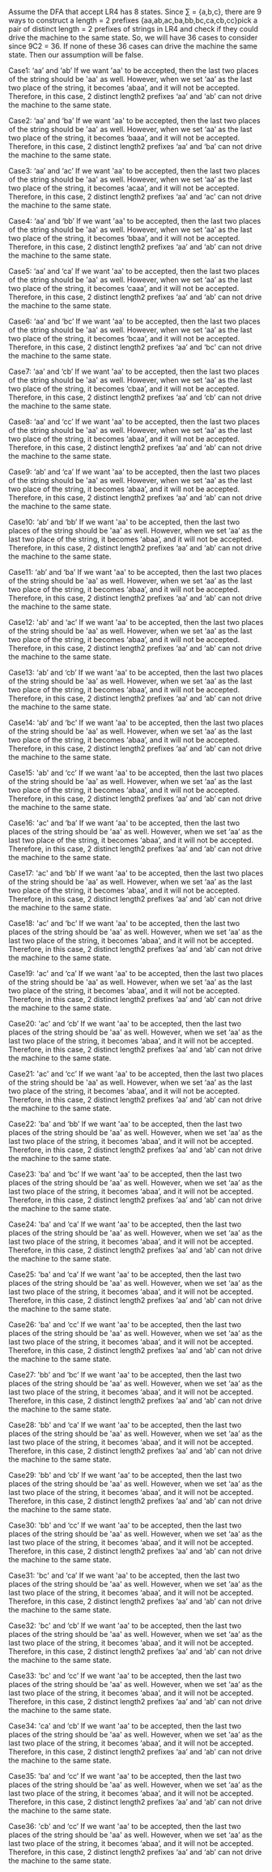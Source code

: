 Assume the DFA that accept LR4 has 8 states.
Since ∑ = {a,b,c}, there are 9 ways to construct a length = 2 prefixes {aa,ab,ac,ba,bb,bc,ca,cb,cc}pick a pair of distinct length = 2 prefixes of strings in LR4
and check if they could drive the machine to the same state. So, we will have 36 cases to consider since 9C2 = 36. If none of these 36 cases can drive the machine the same state. Then our assumption will be false.

Case1: ‘aa’ and ‘ab’
        If we want 'aa' to be accepted, then the last two places of the string should be 'aa' as well. However, when we set ‘aa’ as the last two place of the string, it becomes ‘abaa’, and it will not be accepted. Therefore, in this case, 2 distinct length2 prefixes ‘aa’ and ‘ab’ can not drive the machine to the same state.

Case2: ‘aa’ and ‘ba’
        If we want 'aa' to be accepted, then the last two places of the string should be 'aa' as well. However, when we set ‘aa’ as the last two place of the string, it becomes ‘baaa’, and it will not be accepted. Therefore, in this case, 2 distinct length2 prefixes ‘aa’ and ‘ba’ can not drive the machine to the same state.

Case3: ‘aa’ and ‘ac’
        If we want 'aa' to be accepted, then the last two places of the string should be 'aa' as well. However, when we set ‘aa’ as the last two place of the string, it becomes ‘acaa’, and it will not be accepted. Therefore, in this case, 2 distinct length2 prefixes ‘aa’ and ‘ac’ can not drive the machine to the same state.


Case4: ‘aa’ and ‘bb’
        If we want 'aa' to be accepted, then the last two places of the string should be 'aa' as well. However, when we set ‘aa’ as the last two place of the string, it becomes ‘bbaa’, and it will not be accepted. Therefore, in this case, 2 distinct length2 prefixes ‘aa’ and ‘ab’ can not drive the machine to the same state.

Case5: ‘aa’ and ‘ca’
        If we want 'aa' to be accepted, then the last two places of the string should be 'aa' as well. However, when we set ‘aa’ as the last two place of the string, it becomes ‘caaa’, and it will not be accepted. Therefore, in this case, 2 distinct length2 prefixes ‘aa’ and ‘ab’ can not drive the machine to the same state.



Case6: ‘aa’ and ‘bc’
        If we want 'aa' to be accepted, then the last two places of the string should be 'aa' as well. However, when we set ‘aa’ as the last two place of the string, it becomes ‘bcaa’, and it will not be accepted. Therefore, in this case, 2 distinct length2 prefixes ‘aa’ and ‘bc’ can not drive the machine to the same state.

Case7: ‘aa’ and ‘cb’
        If we want 'aa' to be accepted, then the last two places of the string should be 'aa' as well. However, when we set ‘aa’ as the last two place of the string, it becomes ‘cbaa’, and it will not be accepted. Therefore, in this case, 2 distinct length2 prefixes ‘aa’ and ‘cb’ can not drive the machine to the same state.

Case8: ‘aa’ and ‘cc’
        If we want 'aa' to be accepted, then the last two places of the string should be 'aa' as well. However, when we set ‘aa’ as the last two place of the string, it becomes ‘abaa’, and it will not be accepted. Therefore, in this case, 2 distinct length2 prefixes ‘aa’ and ‘ab’ can not drive the machine to the same state.

Case9: ‘ab’ and ‘ca’
        If we want 'aa' to be accepted, then the last two places of the string should be 'aa' as well. However, when we set ‘aa’ as the last two place of the string, it becomes ‘abaa’, and it will not be accepted. Therefore, in this case, 2 distinct length2 prefixes ‘aa’ and ‘ab’ can not drive the machine to the same state.

Case10: ‘ab’ and ‘bb’
        If we want 'aa' to be accepted, then the last two places of the string should be 'aa' as well. However, when we set ‘aa’ as the last two place of the string, it becomes ‘abaa’, and it will not be accepted. Therefore, in this case, 2 distinct length2 prefixes ‘aa’ and ‘ab’ can not drive the machine to the same state.

Case11: ‘ab’ and ‘ba’
        If we want 'aa' to be accepted, then the last two places of the string should be 'aa' as well. However, when we set ‘aa’ as the last two place of the string, it becomes ‘abaa’, and it will not be accepted. Therefore, in this case, 2 distinct length2 prefixes ‘aa’ and ‘ab’ can not drive the machine to the same state.

Case12: 'ab' and ‘ac’
        If we want 'aa' to be accepted, then the last two places of the string should be 'aa' as well. However, when we set ‘aa’ as the last two place of the string, it becomes ‘abaa’, and it will not be accepted. Therefore, in this case, 2 distinct length2 prefixes ‘aa’ and ‘ab’ can not drive the machine to the same state.



Case13: ‘ab’ and ‘cb’
        If we want 'aa' to be accepted, then the last two places of the string should be 'aa' as well. However, when we set ‘aa’ as the last two place of the string, it becomes ‘abaa’, and it will not be accepted. Therefore, in this case, 2 distinct length2 prefixes ‘aa’ and ‘ab’ can not drive the machine to the same state.

Case14: ‘ab’ and ‘bc’
        If we want 'aa' to be accepted, then the last two places of the string should be 'aa' as well. However, when we set ‘aa’ as the last two place of the string, it becomes ‘abaa’, and it will not be accepted. Therefore, in this case, 2 distinct length2 prefixes ‘aa’ and ‘ab’ can not drive the machine to the same state.

Case15: 'ab' and ‘cc’
        If we want 'aa' to be accepted, then the last two places of the string should be 'aa' as well. However, when we set ‘aa’ as the last two place of the string, it becomes ‘abaa’, and it will not be accepted. Therefore, in this case, 2 distinct length2 prefixes ‘aa’ and ‘ab’ can not drive the machine to the same state.

Case16: 'ac' and ‘ba’
        If we want 'aa' to be accepted, then the last two places of the string should be 'aa' as well. However, when we set ‘aa’ as the last two place of the string, it becomes ‘abaa’, and it will not be accepted. Therefore, in this case, 2 distinct length2 prefixes ‘aa’ and ‘ab’ can not drive the machine to the same state.

Case17: 'ac' and ‘bb’
        If we want 'aa' to be accepted, then the last two places of the string should be 'aa' as well. However, when we set ‘aa’ as the last two place of the string, it becomes ‘abaa’, and it will not be accepted. Therefore, in this case, 2 distinct length2 prefixes ‘aa’ and ‘ab’ can not drive the machine to the same state.

Case18: 'ac' and ‘bc’
        If we want 'aa' to be accepted, then the last two places of the string should be 'aa' as well. However, when we set ‘aa’ as the last two place of the string, it becomes ‘abaa’, and it will not be accepted. Therefore, in this case, 2 distinct length2 prefixes ‘aa’ and ‘ab’ can not drive the machine to the same state.

Case19: 'ac' and ‘ca’
        If we want 'aa' to be accepted, then the last two places of the string should be 'aa' as well. However, when we set ‘aa’ as the last two place of the string, it becomes ‘abaa’, and it will not be accepted. Therefore, in this case, 2 distinct length2 prefixes ‘aa’ and ‘ab’ can not drive the machine to the same state.

Case20: 'ac' and ‘cb’
        If we want 'aa' to be accepted, then the last two places of the string should be 'aa' as well. However, when we set ‘aa’ as the last two place of the string, it becomes ‘abaa’, and it will not be accepted. Therefore, in this case, 2 distinct length2 prefixes ‘aa’ and ‘ab’ can not drive the machine to the same state.

Case21: 'ac' and ‘cc’
        If we want 'aa' to be accepted, then the last two places of the string should be 'aa' as well. However, when we set ‘aa’ as the last two place of the string, it becomes ‘abaa’, and it will not be accepted. Therefore, in this case, 2 distinct length2 prefixes ‘aa’ and ‘ab’ can not drive the machine to the same state.

Case22: 'ba' and ‘bb’
        If we want 'aa' to be accepted, then the last two places of the string should be 'aa' as well. However, when we set ‘aa’ as the last two place of the string, it becomes ‘abaa’, and it will not be accepted. Therefore, in this case, 2 distinct length2 prefixes ‘aa’ and ‘ab’ can not drive the machine to the same state.

Case23: 'ba' and ‘bc’
        If we want 'aa' to be accepted, then the last two places of the string should be 'aa' as well. However, when we set ‘aa’ as the last two place of the string, it becomes ‘abaa’, and it will not be accepted. Therefore, in this case, 2 distinct length2 prefixes ‘aa’ and ‘ab’ can not drive the machine to the same state.

Case24: 'ba' and ‘ca’
        If we want 'aa' to be accepted, then the last two places of the string should be 'aa' as well. However, when we set ‘aa’ as the last two place of the string, it becomes ‘abaa’, and it will not be accepted. Therefore, in this case, 2 distinct length2 prefixes ‘aa’ and ‘ab’ can not drive the machine to the same state.

Case25: 'ba' and ‘ca’
        If we want 'aa' to be accepted, then the last two places of the string should be 'aa' as well. However, when we set ‘aa’ as the last two place of the string, it becomes ‘abaa’, and it will not be accepted. Therefore, in this case, 2 distinct length2 prefixes ‘aa’ and ‘ab’ can not drive the machine to the same state.

Case26: 'ba' and ‘cc’
        If we want 'aa' to be accepted, then the last two places of the string should be 'aa' as well. However, when we set ‘aa’ as the last two place of the string, it becomes ‘abaa’, and it will not be accepted. Therefore, in this case, 2 distinct length2 prefixes ‘aa’ and ‘ab’ can not drive the machine to the same state.

Case27: 'bb' and ‘bc’
        If we want 'aa' to be accepted, then the last two places of the string should be 'aa' as well. However, when we set ‘aa’ as the last two place of the string, it becomes ‘abaa’, and it will not be accepted. Therefore, in this case, 2 distinct length2 prefixes ‘aa’ and ‘ab’ can not drive the machine to the same state.

Case28: 'bb' and ‘ca’
        If we want 'aa' to be accepted, then the last two places of the string should be 'aa' as well. However, when we set ‘aa’ as the last two place of the string, it becomes ‘abaa’, and it will not be accepted. Therefore, in this case, 2 distinct length2 prefixes ‘aa’ and ‘ab’ can not drive the machine to the same state.

Case29: 'bb' and ‘cb’
        If we want 'aa' to be accepted, then the last two places of the string should be 'aa' as well. However, when we set ‘aa’ as the last two place of the string, it becomes ‘abaa’, and it will not be accepted. Therefore, in this case, 2 distinct length2 prefixes ‘aa’ and ‘ab’ can not drive the machine to the same state.

Case30: 'bb' and ‘cc’
        If we want 'aa' to be accepted, then the last two places of the string should be 'aa' as well. However, when we set ‘aa’ as the last two place of the string, it becomes ‘abaa’, and it will not be accepted. Therefore, in this case, 2 distinct length2 prefixes ‘aa’ and ‘ab’ can not drive the machine to the same state.

Case31: 'bc' and ‘ca’
        If we want 'aa' to be accepted, then the last two places of the string should be 'aa' as well. However, when we set ‘aa’ as the last two place of the string, it becomes ‘abaa’, and it will not be accepted. Therefore, in this case, 2 distinct length2 prefixes ‘aa’ and ‘ab’ can not drive the machine to the same state.

Case32: 'bc' and ‘cb’
        If we want 'aa' to be accepted, then the last two places of the string should be 'aa' as well. However, when we set ‘aa’ as the last two place of the string, it becomes ‘abaa’, and it will not be accepted. Therefore, in this case, 2 distinct length2 prefixes ‘aa’ and ‘ab’ can not drive the machine to the same state.



Case33: 'bc' and ‘cc’
        If we want 'aa' to be accepted, then the last two places of the string should be 'aa' as well. However, when we set ‘aa’ as the last two place of the string, it becomes ‘abaa’, and it will not be accepted. Therefore, in this case, 2 distinct length2 prefixes ‘aa’ and ‘ab’ can not drive the machine to the same state.

Case34: 'ca' and ‘cb’
        If we want 'aa' to be accepted, then the last two places of the string should be 'aa' as well. However, when we set ‘aa’ as the last two place of the string, it becomes ‘abaa’, and it will not be accepted. Therefore, in this case, 2 distinct length2 prefixes ‘aa’ and ‘ab’ can not drive the machine to the same state.

Case35: 'ba' and ‘cc’
        If we want 'aa' to be accepted, then the last two places of the string should be 'aa' as well. However, when we set ‘aa’ as the last two place of the string, it becomes ‘abaa’, and it will not be accepted. Therefore, in this case, 2 distinct length2 prefixes ‘aa’ and ‘ab’ can not drive the machine to the same state.

Case36: 'cb' and ‘cc’
        If we want 'aa' to be accepted, then the last two places of the string should be 'aa' as well. However, when we set ‘aa’ as the last two place of the string, it becomes ‘abaa’, and it will not be accepted. Therefore, in this case, 2 distinct length2 prefixes ‘aa’ and ‘ab’ can not drive the machine to the same state.
